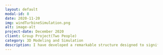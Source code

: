 ```yaml
---
layout: default
modal-id: 8
date: 2020-11-20
img: windTurbineSimulation.png
alt: image-alt
project-date: December 2020
client: Group Project(Two People)
category: 3D Modeling and Simulation
description: I have developed a remarkable structure designed to significantly enhance the energy generation capabilities of small wind turbines. The 3D models were designed by using AutoCAD, and the models were thoroughly validated through simulations conducted using SOLIDWORKS FLOW SIMULATION. It increased the wind turbine's energy generation capability by over 70 percent according to the simulations.
---
```

